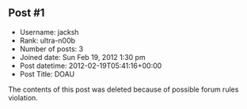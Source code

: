 ## Post #1
- Username: jacksh
- Rank: ultra-n00b
- Number of posts: 3
- Joined date: Sun Feb 19, 2012 1:30 pm
- Post datetime: 2012-02-19T05:41:16+00:00
- Post Title: DOAU

The contents of this post was deleted because of possible forum rules violation.
